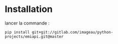 # Installation

lancer la commande :
```
pip install git+git://gitlab.com/imageau/python-projects/emiapi.git@master
```
